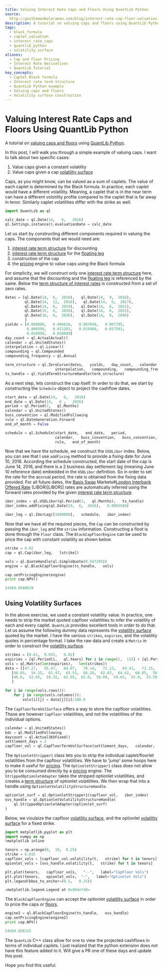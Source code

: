 ```yaml
---
title: Valuing Interest Rate Caps and Floors Using QuantLib Python
source: 
  http://gouthamanbalaraman.com/blog/interest-rate-cap-floor-valuation-quantlib-python.html
description: A tutorial on valuing caps and floors using QuantLib Python.
tags:
  - black_formula
  - caplet_valuation
  - interest_rate_caps
  - quantlib_python
  - volatility_surface
aliases:
  - Cap and Floor Pricing
  - Interest Rate Derivatives
  - QuantLib Tutorial
key_concepts:
  - Caplet Black formula
  - Interest rate term structure
  - QuantLib Python example
  - Valuing caps and floors
  - Volatility surface construction
---
```


# Valuing Interest Rate Caps and Floors Using QuantLib Python

A tutorial on [valuing caps and floors](.md) using [QuantLib Python](Valuing%20Callable%20Bonds%20Using%20QuantLib%20Python.md).

In this post,  I will walk you through a simple example of valuing caps. I want to talk about two specific cases:

1. Value caps given a constant volatility
1. Value caps given a cap [volatility surface](../../../Financial%20Engineering/7.%20Black%20Scholes%20Model.md)

Caps,  as you might know,  can be valued as a sum of caplets. The value of each caplet is determined by the Black formula. In practice,  each caplet would have a different volatility. Meaning,  a caplet that is in the near term can have a different volotility profile compared to the caplet that is far away in tenor. Similarly caplet volatilities differ with the strike as well.
```python
import QuantLib as ql

calc_date = ql.Date(14,   6,   2016)
ql.Settings.instance().evaluationDate = calc_date
```

Let us start by constructing different components required in valuing the caps. The components that we would need are:

1. [interest rate term structure](.md) for discounting
1. [interest rate term structure](.md) for the [floating leg](../../../Financial%20Markets/Fixed%20Income%20Securities%20Tools%20for%20Today's%20Markets/Chapter%202/Pricing%20Interest%20Rate%20Swaps.md)
1. construction of the cap
1. the [pricing](../../../Financial%20Markets/Fixed%20Income%20Securities%20Tools%20for%20Today's%20Markets/Chapter%207/Arbitrage%20Pricing%20of%20Derivatives.md) engine to value caps using the Black formula

For simplicity,  we will construct only one [interest rate term structure](.md) here,  and assume that the discounting and the [floating leg](../../../Financial%20Markets/Fixed%20Income%20Securities%20Tools%20for%20Today's%20Markets/Chapter%202/Pricing%20Interest%20Rate%20Swaps.md) is referenced by the same. Below the [term structure of interest rates](../../../Financial%20Engineering/6.%20A%20Brief%20Introduction%20to%20Stochastic%20Calculus.md) is constructed from a set of zero rates.
```python
dates = [ql.Date(14,  6,  2016),   ql.Date(14,  9,  2016),   
         ql.Date(14,  12,  2016),   ql.Date(14,  6,  2017),  
         ql.Date(14,  6,  2019),   ql.Date(14,  6,  2021),  
         ql.Date(15,  6,  2026),   ql.Date(16,  6,  2031),  
         ql.Date(16,  6,  2036),   ql.Date(14,  6,  2046)
         ]
yields = [0.000000,   0.006616,   0.007049,   0.007795,  
          0.009599,   0.011203,   0.015068,   0.017583,  
          0.018998,   0.020080]
day_count = ql.ActualActual()
calendar = ql.UnitedStates()
interpolation = ql.Linear()
compounding = ql.Compounded
compounding_frequency = ql.Annual

term_structure = ql.ZeroCurve(dates,   yields,   day_count,   calendar,   
                       interpolation,   compounding,   compounding_frequency)
ts_handle = ql.YieldTermStructureHandle(term_structure)
```

As a next step,  lets construct the cap itself. In order to do that,  we start by constructing the `Schedule` object to project the cashflow dates.
```python
start_date = ql.Date(14,   6,   2016)
end_date = ql.Date(14,   6 ,   2026)
period = ql.Period(3,   ql.Months)
calendar = ql.UnitedStates()
buss_convention = ql.ModifiedFollowing
rule = ql.DateGeneration.Forward
end_of_month = False

schedule = ql.Schedule(start_date,   end_date,   period,  
                       calendar,   buss_convention,   buss_convention,   
                       rule,   end_of_month)
```

Now that we have the schedule,  we construct the `USDLibor` index. Below,  you can see that I use `addFixing` method to provide a fixing date for June 10,  2016. According the schedule constructed,  the start date of the cap is June 14,  2016,  and there is a 2 business day settlement lag (meaning June 10 reference date) embedded in the `USDLibor` definition. So in order to set the rate for the accrual period,  the rate is obtained from the fixing data provided. For all future dates,  the [Basis Swap](A%20Guide%20to%20the%20Front%20End%20and%20[[Basis%20Swaps) Markets#[London Interbank Offered Rate](../../../Financial%20Markets/Fixed%20Income%20Securities%20Tools%20for%20Today's%20Markets/Chapter%2012/Short-Term%20Rates%20and%20the%20Transition%20from%20LIBOR.md) (LIBOR)|LIBOR]] rates are automatically inferred using the forward rates provided by the given [interest rate term structure](.md).
```python
ibor_index = ql.USDLibor(ql.Period(3,   ql.Months),   ts_handle)
ibor_index.addFixing(ql.Date(10,  6,  2016),   0.0065560)

ibor_leg = ql.IborLeg([1000000],   schedule,   ibor_index)
```

Now that we have all the required pieces,  the `Cap` can be constructed by passing the `ibor_leg` and the `strike` information. Constructing a floot is done through the `Floor` class. The `BlackCapFloorEngine` can be used to price the cap with constant volatility as shown below.
```python
strike = 0.02
cap = ql.Cap(ibor_leg,   [strike])

vols = ql.QuoteHandle(ql.SimpleQuote(0.547295))
engine = ql.BlackCapFloorEngine(ts_handle,   vols)

cap.setPricingEngine(engine)
print cap.NPV()
```
```python
54369.8580629
```

## Using Volatility Surfaces

In the above exercise,  we used a constant volatility value. In practice,  one needs to strip the market quoted capfloor volatilities to infer the volatility of each and every caplet. `QuantLib` provides excellent tools in order to do that. Let us assume the following dummy data represents the [volatility surface](../../../Financial%20Engineering/7.%20Black%20Scholes%20Model.md) quoted by the market. I have the various `strikes`,  `expiries`,  and the volatility quotes in percentage format. I take the raw data and create a `Matrix` in order to construct the [volatility surface](../../../Financial%20Engineering/7.%20Black%20Scholes%20Model.md).
```python
strikes = [0.01,  0.015,   0.02]
expiries = [ql.Period(i,   ql.Years) for i in range(1,  11)] + [ql.Period(12,   ql.Years)]
vols = ql.Matrix(len(expiries),   len(strikes))
data = [[47.27,   55.47,   64.07,   70.14,   72.13,   69.41,   72.15,   67.28,   66.08,   68.64,   65.83],  
   [46.65,  54.15,  61.47,  65.53,  66.28,  62.83,  64.42,  60.05,  58.71,  60.35,  55.91],  
   [46.6,  52.65,  59.32,  62.05,  62.0,  58.09,  59.03,  55.0,  53.59,  54.74,  49.54]
   ]

for i in range(vols.rows()):
    for j in range(vols.columns()):
        vols[i][j] = data[j][i]/100.0
```

The `CapFloorTermVolSurface` offers a way to store the capfloor volatilities. These are however `CapFloor` volatilities,  and not the volatilities of the individual options.
```python
calendar = ql.UnitedStates()
bdc = ql.ModifiedFollowing
daycount = ql.Actual365Fixed()
settlement_days = 2
capfloor_vol = ql.CapFloorTermVolSurface(settlement_days,   calendar,   bdc,   expiries,   strikes,   vols,   daycount)
```

The `OptionletStripper1` class lets you to strip the individual caplet/floorlet volatilities from the capfloor volatilities. We have to 'jump' some hoops here to make it useful for [pricing](../../../Financial%20Markets/Fixed%20Income%20Securities%20Tools%20for%20Today's%20Markets/Chapter%207/Arbitrage%20Pricing%20of%20Derivatives.md). The `OptionletStripper1` class does not allow you to be consumed directly by a [pricing](../../../Financial%20Markets/Fixed%20Income%20Securities%20Tools%20for%20Today's%20Markets/Chapter%207/Arbitrage%20Pricing%20of%20Derivatives.md) engine. The `StrippedOptionletAdapter` takes the stripped optionlet volatilities,  and creates a [term structure](../../../Financial%20Markets/Fixed%20Income%20Securities%20Tools%20for%20Today's%20Markets/Chapter%209/The%20Vasicek%20Model.md) of optionlet volatilities. We then wrap that into a handle using `OptionletVolatilityStructureHandle`.
```python
optionlet_surf = ql.OptionletStripper1(capfloor_vol,   ibor_index)
ovs_handle = ql.OptionletVolatilityStructureHandle(
    ql.StrippedOptionletAdapter(optionlet_surf)
)
```

Below,  we visulaize the capfloor [volatility surface](../../../Financial%20Engineering/7.%20Black%20Scholes%20Model.md),  and the optionlet [volatility surface](../../../Financial%20Engineering/7.%20Black%20Scholes%20Model.md) for a fixed strike.
```python
import matplotlib.pyplot as plt
import numpy as np
%matplotlib inline
```
```python
tenors = np.arange(0,  10,  0.25)
strike = 0.015
capfloor_vols = [capfloor_vol.volatility(t,   strike) for t in tenors]
opionlet_vols = [ovs_handle.volatility(t,   strike) for t in tenors]

plt.plot(tenors,   capfloor_vols,   "--",   label="CapFloor Vols")
plt.plot(tenors,   opionlet_vols,  "-",   label="Optionlet Vols")
plt.legend(bbox_to_anchor=(0.5,   0.25))
```
```python
<matplotlib.legend.Legend at 0x894efd0>
```

The `BlackCapFloorEngine` can accept the optionlet [volatility surface](../../../Financial%20Engineering/7.%20Black%20Scholes%20Model.md) in order to price the caps or [floors](../../../Financial%20Markets/Fixed%20Income%20Securities%20Tools%20for%20Today's%20Markets/Chapter%2016/Caps%20and%20Floors.md).
```python
engine2 = ql.BlackCapFloorEngine(ts_handle,   ovs_handle)
cap.setPricingEngine(engine2)
print cap.NPV()
```
```python
54384.928315
```

The `QuantLib` C++ class allow for one to view the projected cashflows in terms of individual caplets. I just realized that the python extension does not have this feature added to it. Will give a PR one of these days and update this post.

Hope you find this useful.